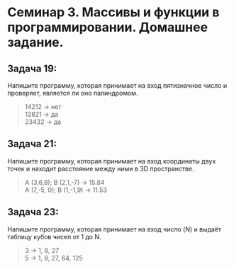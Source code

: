 # Семинар 3. Массивы и функции в программировании. Домашнее задание.

## Задача 19:
Напишите программу, которая принимает на вход пятизначное число и проверяет, является ли оно палиндромом.
>14212 -> нет  
>12821 -> да  
>23432 -> да

## Задача 21:
Напишите программу, которая принимает на вход координаты двух точек и находит расстояние между ними в 3D пространстве.
>A (3,6,8); B (2,1,-7) -> 15.84  
>A (7,-5, 0); B (1,-1,9) -> 11.53

## Задача 23:
Напишите программу, которая принимает на вход число (N) и выдаёт таблицу кубов чисел от 1 до N.
>3 -> 1, 8, 27  
>5 -> 1, 8, 27, 64, 125